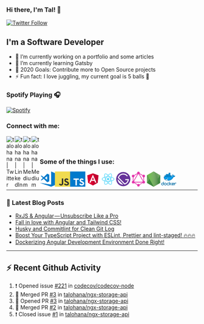 ### Hi there, I'm Tal! 👋
[![Twitter Follow](https://img.shields.io/twitter/follow/talohanax?color=1DA1F2&logo=twitter&style=for-the-badge)](https://twitter.com/intent/follow?original_referer=https%3A%2F%2Fgithub.com%2Ftalohana&screen_name=talohanax)

## I'm a Software Developer

- 🔭 I’m currently working on a portfolio and some articles
- 🌱 I’m currently learning Gatsby
- 🥅 2020 Goals: Contribute more to Open Source projects
- ⚡ Fun fact: I love juggling, my current goal is 5 balls 🤹

### Spotify Playing 🎧

[![Spotify](https://spotify-now-playing.talohana.vercel.app/api/spotify)](https://open.spotify.com/user/omnitenebris)


### Connect with me:

[<img align="left" alt="talohana | Twitter" width="22px" src="https://cdn.jsdelivr.net/npm/simple-icons@v3/icons/twitter.svg" />][twitter]
[<img align="left" alt="talohana | LinkedIn" width="22px" src="https://cdn.jsdelivr.net/npm/simple-icons@v3/icons/linkedin.svg" />][linkedin]
[<img align="left" alt="talohana | Medium" width="22px" src="https://cdn.jsdelivr.net/npm/simple-icons@v3/icons/medium.svg" />][medium]
[<img align="left" alt="talohana | Medium" width="22px" src="https://cdn.jsdelivr.net/npm/simple-icons@v3/icons/dev-dot-to.svg" />][dev.to]

<br />
<br />

### Some of the things I use:

<img align="left" alt="Visual Studio Code" width="40px" src="https://raw.githubusercontent.com/github/explore/80688e429a7d4ef2fca1e82350fe8e3517d3494d/topics/visual-studio-code/visual-studio-code.png" />
<img align="left" alt="JavaScript" width="40px" src="https://raw.githubusercontent.com/github/explore/80688e429a7d4ef2fca1e82350fe8e3517d3494d/topics/javascript/javascript.png" />
<img align="left" alt="JavaScript" width="40px" src="https://raw.githubusercontent.com/github/explore/80688e429a7d4ef2fca1e82350fe8e3517d3494d/topics/typescript/typescript.png" />
<img align="left" alt="Angular" width="40px" src="https://raw.githubusercontent.com/github/explore/80688e429a7d4ef2fca1e82350fe8e3517d3494d/topics/angular/angular.png" />
<img align="left" alt="React" width="40px" src="https://raw.githubusercontent.com/github/explore/80688e429a7d4ef2fca1e82350fe8e3517d3494d/topics/react/react.png" />
<img align="left" alt="Gatsby" width="40px" src="https://raw.githubusercontent.com/github/explore/e94815998e4e0713912fed477a1f346ec04c3da2/topics/gatsby/gatsby.png" />
<img align="left" alt="GraphQL" width="40px" src="https://raw.githubusercontent.com/github/explore/80688e429a7d4ef2fca1e82350fe8e3517d3494d/topics/graphql/graphql.png" />
<img align="left" alt="Node.js" width="40px" src="https://raw.githubusercontent.com/github/explore/80688e429a7d4ef2fca1e82350fe8e3517d3494d/topics/nodejs/nodejs.png" />
<img align="left" alt="Docker" width="40px" src="https://raw.githubusercontent.com/github/explore/80688e429a7d4ef2fca1e82350fe8e3517d3494d/topics/docker/docker.png" />

<br />
<br />

---
### 📕 Latest Blog Posts

<!-- BLOG-POST-LIST:START -->
- [RxJS & Angular — Unsubscribe Like a Pro](https://medium.com/swlh/rxjs-angular-unsubscribe-like-a-pro-ffeedec60aa7?source=rss-f62d142d9ee3------2)
- [Fall in love with Angular and Tailwind CSS!](https://medium.com/@tal.ohana.x/fall-in-love-with-angular-and-tailwind-css-51f66d182ff8?source=rss-f62d142d9ee3------2)
- [Husky and Commitlint for Clean Git Log](https://dev.to/talohana/husky-and-commitlint-for-clean-git-log-44be)
- [Boost Your TypeScript Project with ESLint, Prettier and lint-staged! 🔥🔥🔥](https://dev.to/talohana/setup-your-typescript-project-with-eslint-prettier-and-lint-staged-25dg)
- [Dockerizing Angular Development Environment Done Right!](https://medium.com/@tal.ohana.x/dockerizing-angular-development-environment-done-right-4527155578fa?source=rss-f62d142d9ee3------2)
<!-- BLOG-POST-LIST:END -->
---

## :zap: Recent Github Activity

<!--START_SECTION:activity-->
1. ❗️ Opened issue [#221](https://github.com//codecov/codecov-node/issues/221) in [codecov/codecov-node](https://github.com//codecov/codecov-node)
2. 🎉 Merged PR [#3](https://github.com//talohana/ngx-storage-api/pull/3) in [talohana/ngx-storage-api](https://github.com//talohana/ngx-storage-api)
3. 💪 Opened PR [#3](https://github.com//talohana/ngx-storage-api/pull/3) in [talohana/ngx-storage-api](https://github.com//talohana/ngx-storage-api)
4. 🎉 Merged PR [#2](https://github.com//talohana/ngx-storage-api/pull/2) in [talohana/ngx-storage-api](https://github.com//talohana/ngx-storage-api)
5. ❗️ Closed issue [#1](https://github.com//talohana/ngx-storage-api/issues/1) in [talohana/ngx-storage-api](https://github.com//talohana/ngx-storage-api)
<!--END_SECTION:activity-->

[twitter]: https://twitter.com/talohanax
[linkedin]: https://www.linkedin.com/in/tal-ohana-8a663a146/
[medium]: https://medium.com/@tal.ohana.x
[dev.to]: https://dev.to/talohana
